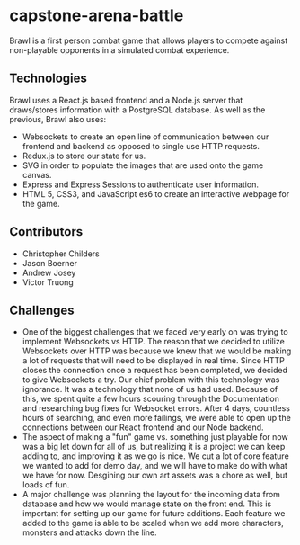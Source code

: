 # capstone-arena-battle
Brawl is a first person combat game that allows players to compete against non-playable opponents in a simulated combat experience.

## Technologies
Brawl uses a React.js based frontend and a Node.js server that draws/stores information with a PostgreSQL database. As well as the previous, Brawl also uses:
- Websockets to create an open line of communication between our frontend and backend as opposed to single use HTTP requests.
- Redux.js to store our state for us.
- SVG in order to populate the images that are used onto the game canvas.
- Express and Express Sessions to authenticate user information.
- HTML 5, CSS3, and JavaScript es6 to create an interactive webpage for the game.

## Contributors 
- Christopher Childers
- Jason Boerner
- Andrew Josey
- Victor Truong

## Challenges
- One of the biggest challenges that we faced very early on was trying to implement Websockets vs HTTP. The reason that we decided to utilize Websockets over HTTP was because we knew that we would be making a lot of requests that will need to be displayed in real time. Since HTTP closes the connection once a request has been completed, we decided to give Websockets a try. Our chief problem with this technology was ignorance. It was a technology that none of us had used. Because of this, we spent quite a few hours scouring through the Documentation and researching bug fixes for Websocket errors. After 4 days, countless hours of searching, and even more failings, we were able to open up the connections between our React frontend and our Node backend.
- The aspect of making a "fun" game vs. something just playable for now was a big let down for all of us, but realizing it is a project we can keep adding to, and improving it as we go is nice. We cut a lot of core feature we wanted to add for demo day, and we will have to make do with what we have for now. Desgining our own art assets was a chore as well, but loads of fun.
- A major challenge was planning the layout for the incoming data from database and how we would manage state on the front end.  This is important for setting up our game for future additions.  Each feature we added to the game is able to be scaled when we add more characters, monsters and attacks down the line.  
